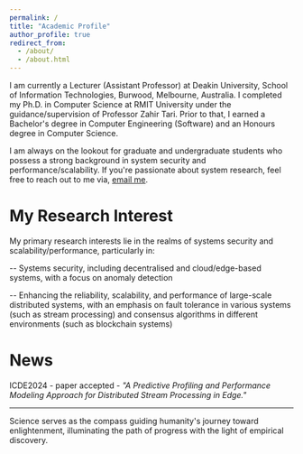 ```yaml
---
permalink: /
title: "Academic Profile"
author_profile: true
redirect_from: 
  - /about/
  - /about.html
---
```


I am currently a Lecturer (Assistant Professor) at Deakin University, School of Information Technologies, Burwood, Melbourne, Australia. I completed my Ph.D. in Computer Science at RMIT University under the guidance/supervision of Professor Zahir Tari. Prior to that, I earned a Bachelor's degree in Computer Engineering (Software) and an Honours degree in Computer Science. 
      
     
I am always on the lookout for graduate and undergraduate students who possess a strong background in system security and performance/scalability. If you're passionate about system research, feel free to reach out to me via, <a href="nasrin.sohrabi@deakin.edu.au">email me</a>.

My Research Interest
======

 My primary research interests lie in the realms of systems security and scalability/performance, particularly in: 

 -- Systems security, including decentralised and cloud/edge-based systems, with a focus on anomaly detection
      
 -- Enhancing the reliability, scalability, and performance of large-scale distributed systems, with an emphasis on fault tolerance in various systems (such as stream processing) and consensus algorithms in different environments (such as blockchain systems)
  
    


News
======
ICDE2024 - paper accepted - <span style="font-style: italic;"> "A Predictive Profiling and Performance Modeling Approach for Distributed Stream Processing in Edge."</span>



------
Science serves as the compass guiding humanity's journey toward enlightenment, 
    illuminating the path of progress with the light of empirical discovery.

